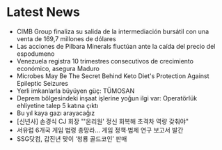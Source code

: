 # Latest News
-  CIMB Group finaliza su salida de la intermediación bursátil con una venta de 169,7 millones de dólares
-  Las acciones de Pilbara Minerals fluctúan ante la caída del precio del espodumeno
-  Venezuela registra 10 trimestres consecutivos de crecimiento económico, asegura Maduro
-  Microbes May Be The Secret Behind Keto Diet's Protection Against Epileptic Seizures
-  Yerli imkanlarla büyüyen güç: TÜMOSAN
-  Deprem bölgesindeki inşaat işlerine yoğun ilgi var: Operatörlük ehliyetine talep 5 katına çıktı
-  Bu yıl kaya gazı arayacağız
-  [신년사] 손경식 CJ 회장 "'온리원' 정신 회복해 초격차 역량 갖춰야"
-  서유럽 6개국 게임 법령 총망라… 게임 정책·법제 연구 보고서 발간
-  SSG닷컴, 갑진년 맞이 ‘청룡 골드코인’ 판매
